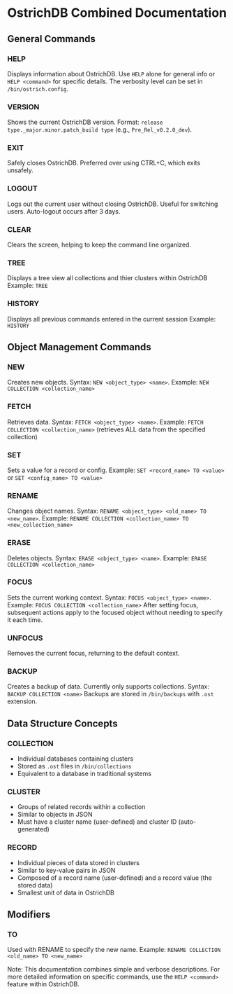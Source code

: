 # OstrichDB Combined Documentation

## General Commands

### HELP
Displays information about OstrichDB. Use `HELP` alone for general info or `HELP <command>` for specific details. The verbosity level can be set in `/bin/ostrich.config`.

### VERSION
Shows the current OstrichDB version. Format: `release type._major.minor.patch_build type` (e.g., `Pre_Rel_v0.2.0_dev`).

### EXIT
Safely closes OstrichDB. Preferred over using CTRL+C, which exits unsafely.

### LOGOUT
Logs out the current user without closing OstrichDB. Useful for switching users. Auto-logout occurs after 3 days.

### CLEAR
Clears the screen, helping to keep the command line organized.

### TREE
Displays a tree view all collections and thier clusters within OstrichDB
Example: `TREE`

### HISTORY
Displays all previous commands entered in the current session
Example: `HISTORY`


## Object Management Commands

### NEW
Creates new objects. Syntax: `NEW <object_type> <name>`.
Example: `NEW COLLECTION <collection_name>`

### FETCH
Retrieves data. Syntax: `FETCH <object_type> <name>`.
Example: `FETCH COLLECTION <collection_name>` (retrieves ALL data from the specified collection)

### SET
Sets a value for a record or config.
Example: `SET <record_name> TO <value>` or `SET <config_name> TO <value>`

### RENAME
Changes object names. Syntax: `RENAME <object_type> <old_name> TO <new_name>`.
Example: `RENAME COLLECTION <collection_name> TO <new_collection_name>`

### ERASE
Deletes objects. Syntax: `ERASE <object_type> <name>`.
Example: `ERASE COLLECTION <collection_name>`

### FOCUS
Sets the current working context. Syntax: `FOCUS <object_type> <name>`.
Example: `FOCUS COLLECTION <collection_name>`
After setting focus, subsequent actions apply to the focused object without needing to specify it each time.

### UNFOCUS
Removes the current focus, returning to the default context.

### BACKUP
Creates a backup of data. Currently only supports collections.
Syntax: `BACKUP COLLECTION <name>`
Backups are stored in `/bin/backups` with `.ost` extension.

## Data Structure Concepts

### COLLECTION
- Individual databases containing clusters
- Stored as `.ost` files in `/bin/collections`
- Equivalent to a database in traditional systems

### CLUSTER
- Groups of related records within a collection
- Similar to objects in JSON
- Must have a cluster name (user-defined) and cluster ID (auto-generated)

### RECORD
- Individual pieces of data stored in clusters
- Similar to key-value pairs in JSON
- Composed of a record name (user-defined) and a record value (the stored data)
- Smallest unit of data in OstrichDB

## Modifiers

### TO
Used with RENAME to specify the new name.
Example: `RENAME COLLECTION <old_name> TO <new_name>`

Note: This documentation combines simple and verbose descriptions. For more detailed information on specific commands, use the `HELP <command>` feature within OstrichDB.
